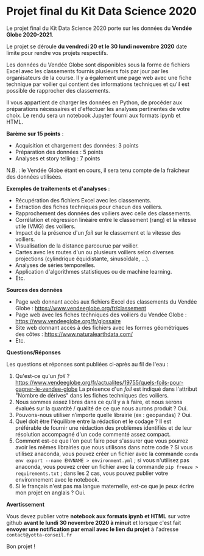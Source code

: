 # Projet final du Kit Data Science 2020

Le projet final du Kit Data Science 2020 porte sur les données du **Vendée Globe 2020-2021**.

Le projet se déroule **du vendredi 20 et le 30 lundi novembre 2020** date limite pour rendre vos projets respectifs.

Les données du Vendée Globe sont disponibles sous la forme de fichiers Excel avec les classements fournis plusieurs fois par jour par les organisateurs de la course. Il y a également une page web avec une fiche technique par voilier qui contient des informations techniques et qu'il est possible de rapprocher des classements.

Il vous appartient de charger les données en Python, de procéder aux préparations nécessaires et d'effectuer les analyses pertinentes de votre choix. Le rendu sera un notebook Jupyter fourni aux formats ipynb et HTML.

**Barème sur 15 points** :

- Acquisition et chargement des données: 3 points
- Préparation des données : 5 points
- Analyses et story telling : 7 points

N.B. : le Vendée Globe étant en cours, il sera tenu compte de la fraîcheur des données utilisées.

**Exemples de traitements et d'analyses** :

- Récupération des fichiers Excel avec les classements.
- Extraction des fiches techniques pour chacun des voiliers.
- Rapprochement des données des voiliers avec celle des classements.
- Corrélation et régression linéaire entre le classement (rang) et la vitesse utile (VMG) des voiliers.
- Impact de la présence d'un _foil_ sur le classement et la vitesse des voiliers.
- Visualisation de la distance parcourue par voilier.
- Cartes avec les routes d'un ou plusieurs voiliers selon diverses projections (cylindrique équidistante, sinusoïdale, ...).
- Analyses de séries temporelles.
- Application d'algorithmes statistiques ou de machine learning.
- Etc.

**Sources des données**

- Page web donnant accès aux fichiers Excel des classements du Vendée Globe : https://www.vendeeglobe.org/fr/classement
- Page web avec les fiches techniques des voiliers du Vendée Globe : https://www.vendeeglobe.org/fr/glossaire
- Site web donnant accès à des fichiers avec les formes géométriques des côtes : https://www.naturalearthdata.com/
- Etc.

**Questions/Réponses**

Les questions et réponses sont publiées ci-après au fil de l'eau :

1. Qu'est-ce qu'un _foil_ ? https://www.vendeeglobe.org/fr/actualites/19755/quels-foils-pour-gagner-le-vendee-globe La présence d'un _foil_ est indiqué dans l'attribut "Nombre de dérives" dans les fiches techniques des voiliers.
2. Nous sommes assez libres dans ce qu’il y a à faire, et nous serons évalués sur la quantité / qualité de ce que nous aurons produit ? Oui.
3. Pouvons-nous utiliser n’importe quelle librairie (ex : geopandas) ? Oui.
4. Quel doit être l'équilibre entre la rédaction et le codage ? Il est préférable de fournir une rédaction des problèmes identifiés et de leur résolution accompagné d'un code commenté assez compact.
5. Comment est-ce que l'on peut faire pour s'assurer que vous pourrez avoir les mêmes librairies que nous utilisons dans notre code ? Si vous utilisez anaconda, vous pouvez créer un fichier avec la commande `conda env export --name ENVNAME > environment.yml` ; si vous n'utilisez pas anaconda, vous pouvez créer un fichier avec la commande `pip freeze > requirements.txt` ; dans les 2 cas, vous pouvez publier votre environnement avec le notebook.
6. Si le français n'est pas ma langue maternelle, est-ce que je peux écrire mon projet en anglais ? Oui.

**Avertissement**

Vous devez publier votre **notebook aux formats ipynb et HTML** sur votre github **avant le lundi 30 novembre 2020 à minuit** et lorsque c'est fait **envoyer une notification par email avec le lien du projet** à l'adresse `contact@yotta-conseil.fr`

Bon projet !
